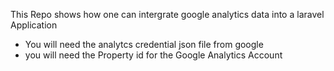 

This Repo shows how one can intergrate google analytics data into a laravel Application

- You will need the analytcs credential json file from google
- you will need the Property id for the Google Analytics Account
